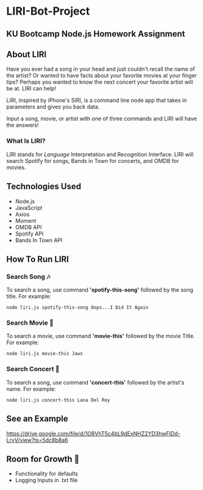 # LIRI-Bot-Project

## KU Bootcamp Node.js Homework Assignment 

## About LIRI 

Have you ever had a song in your head and just couldn't recall the name of the artist? Or wanted to have facts about your favorite movies at your finger tips? Perhaps you wanted to know the next concert your favorite artist will be at. LIRI can help!  

LIRI, inspired by iPhone's SIRI, is a command line node app that takes in parameters and gives you back data.

Input a song, movie, or artist with one of three commands and LIRI will have the answers! 

### What Is LIRI?
LIRI stands for _Language_ Interpretation and Recognition Interface. LIRI will search Spotify for songs, Bands in Town for concerts, and OMDB for movies. 

## Technologies Used
- Node.js
- JavaScript 
- Axios 
- Moment
- OMDB API 
- Spotify API
- Bands In Town API 

## How To Run LIRI 
### Search Song :notes:

To search a song, use command **'spotify-this-song'** followed by the song title. For example: 

`node liri.js spotify-this-song Oops...I Did It Again` 

### Search Movie :movie_camera:

To search a movie, use command **'movie-this'** followed by the movie Title. For example: 

`node liri.js movie-this Jaws`

### Search Concert :dancers:

To search a song, use command **'concert-this'** followed by the artist's name. For example: 

`node liri.js concert-this Lana Del Rey` 

## See an Example
https://drive.google.com/file/d/1O8VhT5c4bL9dExNHZ2YD3hwFIDd-LrvV/view?ts=5dc8b8a6


## Room for Growth :seedling:
- Functionality for defaults
- Logging Inputs in .txt file 
